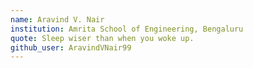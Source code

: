 ```yaml
---
name: Aravind V. Nair
institution: Amrita School of Engineering, Bengaluru
quote: Sleep wiser than when you woke up.
github_user: AravindVNair99
---
```

